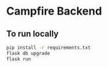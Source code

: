 # Campfire Backend

## To run locally
```bash
pip install -r requirements.txt
flask db upgrade
flask run
```